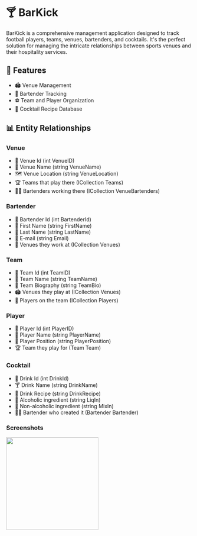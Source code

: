 # 🍸 BarKick

BarKick is a comprehensive management application designed to track football players, teams, venues, bartenders, and cocktails. It's the perfect solution for managing the intricate relationships between sports venues and their hospitality services.

## 🌟 Features

- 🏟️ Venue Management
- 🍹 Bartender Tracking
- ⚽ Team and Player Organization
- 🥂 Cocktail Recipe Database

## 📊 Entity Relationships

### Venue
- 🔑 Venue Id (int VenueID)
- 📍 Venue Name (string VenueName)
- 🗺️ Venue Location (string VenueLocation)
- 🏆 Teams that play there (ICollection Teams)
- 👨‍🍳 Bartenders working there (ICollection VenueBartenders)

### Bartender
- 🔑 Bartender Id (int BartenderId)
- 👤 First Name (string FirstName)
- 👤 Last Name (string LastName)
- 📧 E-mail (string Email)
- 🏢 Venues they work at (ICollection Venues)

### Team
- 🔑 Team Id (int TeamID)
- 🏅 Team Name (string TeamName)
- 📜 Team Biography (string TeamBio)
- 🏟️ Venues they play at (ICollection Venues)
- 👥 Players on the team (ICollection Players)

### Player
- 🔑 Player Id (int PlayerID)
- 👤 Player Name (string PlayerName)
- 🎽 Player Position (string PlayerPosition)
- 🏆 Team they play for (Team Team)

### Cocktail
- 🔑 Drink Id (int DrinkId)
- 🍸 Drink Name (string DrinkName)
- 📝 Drink Recipe (string DrinkRecipe)
- 🥃 Alcoholic ingredient (string LiqIn)
- 🧉 Non-alcoholic ingredient (string MixIn)
- 👨‍🍳 Bartender who created it (Bartender Bartender)


### Screenshots
<img src="https://github.com/user-attachments/assets/64570666-bf7e-4312-b624-6acb459df4b6" width="250" height="250">


